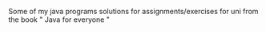 Some of my java programs solutions for assignments/exercises for uni from the book " Java for everyone "
